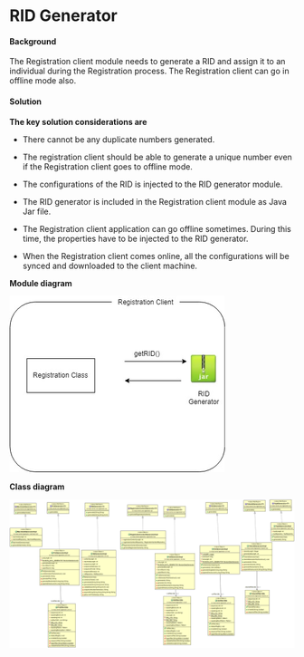 ﻿# RID Generator

#### Background

The Registration client module needs to generate a RID and assign it to an individual during the Registration process. The Registration client can go in offline mode also. 

#### Solution



**The key solution considerations are**


- There cannot be any duplicate numbers generated.


- The registration client should be able to generate a unique number even if the Registration client goes to offline mode. 


- The configurations of the RID is injected to the RID generator module. 


- The RID generator is included in the Registration client module as Java Jar file. 

- The Registration client application can go offline sometimes. During this time, the properties have to be injected to the RID generator. 

- When the Registration client comes online, all the configurations will be synced and downloaded to the client machine. 



**Module diagram**




![Module Diagram](_images/kernel-idgenerator-rid.jpg)


**Class diagram**



![Class Diagram](_images/kernel-idgenerator-cd.png)


